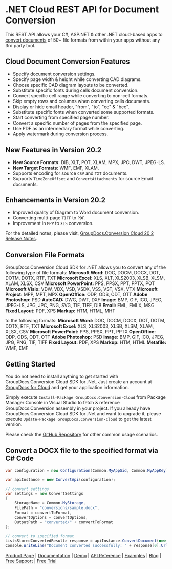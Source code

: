 # .NET Cloud REST API for Document Conversion

This REST API allows your C#, ASP.NET & other .NET cloud-based apps to [convert documents](https://products.groupdocs.cloud/conversion/net) of 50+ file formats from within your apps without any 3rd party tool.

## Cloud Document Conversion Features

- Specify document conversion settings.
- Specify page width & height while converting CAD diagrams.
- Choose specific CAD diagram layouts to be converted.
- Substitute specific fonts during cells document conversion.
- Convert specific cell range while converting to non-cell formats.
- Skip empty rows and columns when converting cells documents.
- Display or hide email header, "from", "to", "cc" & "bcc".
- Substitute specific fonts when converted some supported formats.
- Start converting from specified page number.
- Convert a specific number of pages from the specified page.
- Use PDF as an intermediary format while converting.
- Apply watermark during conversion process.

## New Features in Version 20.2

- **New Source Formats:** DIB, XLT, POT, XLAM, MPX, JPC, DWT, JPEG-LS.
- **New Target Formats:** WMF, EMF, XLAM.
- Supports encoding for source `CSV` and `TXT` documents.
- Supports `TimeZoneOffset` and `ConvertAttachments` for source Email documents.

## Enhancements in Version 20.2

- Improved quality of Diagram to Word document conversion.
- Converting multi-page `TIFF` to `PDF`.
- Improvement in `MPP` to `XLS` conversion.

For the detailed notes, please visit, [GroupDocs.Conversion Cloud 20.2 Release Notes](https://wiki.groupdocs.cloud/conversioncloud/release-notes/2020/groupdocs-conversion-cloud-20-2-release-notes/).

## Conversion File Formats

GroupDocs.Conversion Cloud SDK for .NET allows you to convert any of the following type of file formats:
**Microsoft Word:** DOC, DOCM, DOCX, DOT, DOTM, DOTX, RTF, TXT
**Microsoft Excel:** XLS, XLT, XLS2003, XLSB, XLSM, XLAM, XLSX, CSV
**Microsoft PowerPoint:** PPS, PPSX, PPT, PPTX, POT
**Microsoft Visio:** VDW, VDX, VSD, VSDX, VSS, VST, VSX, VTX
**Microsoft Project:** MPP, MPT, MPX
**OpenOffice:** ODP, ODS, ODT, OTT
**Adobe Photoshop:** PSD
**AutoCAD:** DWG, DWT, DXF
**Image:** BMP, GIF, ICO, JPEG, JPEG-LS, JPG, JPC, PNG, SVG, TIF, TIFF, DIB
**Email:** EML, EMLX, MSG
**Fixed Layout:** PDF, XPS
**Markup:** HTM, HTML, MHT

to the following formats:
**Microsoft Word:** DOC, DOCM, DOCX, DOT, DOTM, DOTX, RTF, TXT
**Microsoft Excel:** XLS, XLS2003, XLSB, XLSM, XLAM, XLSX, CSV
**Microsoft PowerPoint:** PPS, PPSX, PPT, PPTX
**OpenOffice:** ODP, ODS, ODT, OTT
**Adobe Photoshop:** PSD
**Image:** BMP, GIF, ICO, JPEG, JPG, PNG, TIF, TIFF
**Fixed Layout:** PDF, XPS
**Markup:** HTM, HTML
**Metafile:** WMF, EMF

## Getting Started

You do not need to install anything to get started with GroupDocs.Conversion Cloud SDK for .Net. Just create an account at [GroupDocs for Cloud](https://dashboard.groupdocs.cloud/#/apps) and get your application information.

Simply execute `Install-Package GroupDocs.Conversion-Cloud` from Package Manager Console in Visual Studio to fetch & reference GroupDocs.Conversion assembly in your project. If you already have GroupDocs.Conversion Cloud SDK for .Net and want to upgrade it, please execute `Update-Package GroupDocs.Conversion-Cloud` to get the latest version.

Please check the [GitHub Repository](https://github.com/groupdocs-conversion-cloud/groupdocs-conversion-cloud-dotnet) for other common usage scenarios.

## Convert a DOCX file to the specified format via C# Code

```csharp
var configuration = new Configuration(Common.MyAppSid, Common.MyAppKey);

var apiInstance = new ConvertApi(configuration);

// convert settings
var settings = new ConvertSettings
{
    StorageName = Common.MyStorage,
    FilePath = "conversions/sample.docx",
    Format = convertToFormat,
    ConvertOptions = convertOptions,
    OutputPath = "converted/" + convertToFormat
};

// convert to specified format
List<StoredConvertedResult> response = apiInstance.ConvertDocument(new ConvertDocumentRequest(settings));
Console.WriteLine("Document converted successfully: " + response[0].Url);
```

[Product Page](https://products.groupdocs.cloud/conversion/net) | [Documentation](https://wiki.groupdocs.cloud/conversioncloud/) | [Demo](https://products.groupdocs.app/conversion/family) | [API Reference](https://apireference.groupdocs.cloud/conversion/) | [Examples](https://github.com/groupdocs-conversion-cloud/groupdocs-conversion-cloud-dotnet) | [Blog](https://blog.groupdocs.cloud/category/conversion/) | [Free Support](https://forum.groupdocs.cloud/c/conversion) | [Free Trial](https://dashboard.groupdocs.cloud/#/apps)
